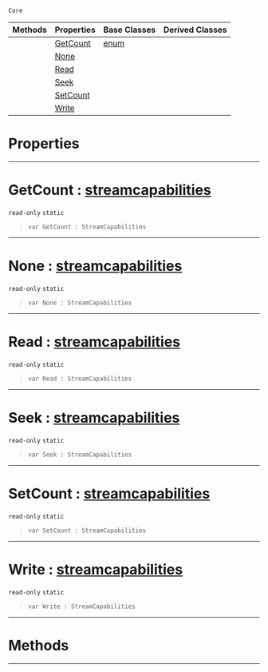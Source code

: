  `Core`

|Methods|Properties|Base Classes|Derived Classes|
|---|---|---|---|
| |[ GetCount](https://github.com/ZilchEngine/ZilchDocs/blob/master/code_reference/nada_base_types/streamcapabilities.markdown#getcount-zero-engine-doc)|[enum](https://github.com/ZilchEngine/ZilchDocs/blob/master/code_reference/nada_base_types/enum.markdown)| |
| |[ None](https://github.com/ZilchEngine/ZilchDocs/blob/master/code_reference/nada_base_types/streamcapabilities.markdown#none-zero-engine-documen)| | |
| |[ Read](https://github.com/ZilchEngine/ZilchDocs/blob/master/code_reference/nada_base_types/streamcapabilities.markdown#read-zero-engine-documen)| | |
| |[ Seek](https://github.com/ZilchEngine/ZilchDocs/blob/master/code_reference/nada_base_types/streamcapabilities.markdown#seek-zero-engine-documen)| | |
| |[ SetCount](https://github.com/ZilchEngine/ZilchDocs/blob/master/code_reference/nada_base_types/streamcapabilities.markdown#setcount-zero-engine-doc)| | |
| |[ Write](https://github.com/ZilchEngine/ZilchDocs/blob/master/code_reference/nada_base_types/streamcapabilities.markdown#write-zero-engine-docume)| | |


 #  Properties


---  
 #  GetCount : [streamcapabilities](https://github.com/ZilchEngine/ZilchDocs/blob/master/code_reference/nada_base_types/streamcapabilities.markdown)

 `read-only` `static`

> 
> ``` lang=cpp, name=Nada
> var GetCount : StreamCapabilities


---  
 #  None : [streamcapabilities](https://github.com/ZilchEngine/ZilchDocs/blob/master/code_reference/nada_base_types/streamcapabilities.markdown)

 `read-only` `static`

> 
> ``` lang=cpp, name=Nada
> var None : StreamCapabilities


---  
 #  Read : [streamcapabilities](https://github.com/ZilchEngine/ZilchDocs/blob/master/code_reference/nada_base_types/streamcapabilities.markdown)

 `read-only` `static`

> 
> ``` lang=cpp, name=Nada
> var Read : StreamCapabilities


---  
 #  Seek : [streamcapabilities](https://github.com/ZilchEngine/ZilchDocs/blob/master/code_reference/nada_base_types/streamcapabilities.markdown)

 `read-only` `static`

> 
> ``` lang=cpp, name=Nada
> var Seek : StreamCapabilities


---  
 #  SetCount : [streamcapabilities](https://github.com/ZilchEngine/ZilchDocs/blob/master/code_reference/nada_base_types/streamcapabilities.markdown)

 `read-only` `static`

> 
> ``` lang=cpp, name=Nada
> var SetCount : StreamCapabilities


---  
 #  Write : [streamcapabilities](https://github.com/ZilchEngine/ZilchDocs/blob/master/code_reference/nada_base_types/streamcapabilities.markdown)

 `read-only` `static`

> 
> ``` lang=cpp, name=Nada
> var Write : StreamCapabilities


---  
 #  Methods


---  
 

 